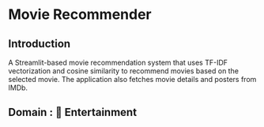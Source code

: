 # Movie Recommender 

## Introduction
A Streamlit-based movie recommendation system that uses TF-IDF vectorization and cosine similarity to recommend movies based on the selected movie. The application also fetches movie details and posters from IMDb.

## Domain : 🎥 Entertainment

